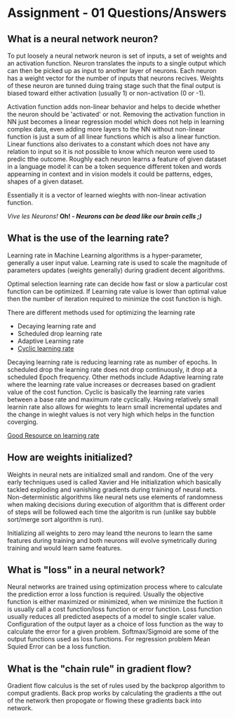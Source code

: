 # Assignment - 01 Questions/Answers

## What is a neural network neuron?
To put loosely a neural network neuron is set of inputs, a set of weights and an activation function. Neuron translates the inputs to a single output which can then be picked up as input to another layer of neurons. 
Each neuron has a weight vector for the number of inputs that neurons recives. Weights of these neuron are tunned duing traing stage such that the final output is biased toward either activation (usually 1) or non-activation (0 or -1). 

Activation function adds non-linear behavior and helps to decide whether the neuron should be 'activated' or not. Removing the activation function in NN just becomes a linear regression model which does not help in learning complex data, even adding more layers to the NN without non-linear function is just a sum of all linear functions which is also a linear function. Linear functions also derivates to a constant which does not have any relation to input so it is not possible to know which neuron were used to predic tthe outcome. Roughly each neuron learns a feature of given dataset in a language model it can be a token sequence different token and words appearning in context and in vision models it could be patterns, edges, shapes of a given dataset.

Essentially it is a vector of learned wieghts with non-linear activation function. 

*Vive les Neurons!* __Oh! - *Neurons can be dead like our brain cells ;)*__

## What is the use of the learning rate?

Learning rate in Machine Learning algorithms is a hyper-parameter, generally a user input value. Learning rate is used to scale the magnitude of parameters updates (weights generally) during gradient decent algorithms. 

Optimal selection learning rate can decide how fast or slow a particular cost function can be optimized. If Learning rate value is lower than optimal value then the number of iteration required to minimize the cost function is high. 

 There are different methods used for optimizing the learning rate
  -  Decaying learning rate and 
  -  Scheduled drop learning rate 
  -  Adaptive Learning rate
  -  [Cyclic learning rate](https://arxiv.org/pdf/1506.01186.pdf)
    
Decaying learning rate is reducing learning rate as number of epochs. In scheduled drop the learning rate does not drop continuously, it drop at a scheduled Epoch frequency. Other methods include Adaptive learning rate where the learning rate value increases or decreases based on gradient value of the cost function. Cyclic is basically the learning rate varies between a base rate and maximum rate cyclically. Having relatively small learnin rate also allows for wieghts to learn small incremental updates and the change in wieght values is not very high which helps in the function coverging.

[Good Resource on learning rate](https://machinelearningmastery.com/understand-the-dynamics-of-learning-rate-on-deep-learning-neural-networks/)

## How are weights initialized?

Weights in neural nets are initialized small and random. One of the very early techniques used is called Xavier and He initialization which basically tackled exploding and vanishing gradients during training of neural nets. Non-deterministic algorithms like neural nets use elements of randomness when making decisions during execution of algorithm that is different order of steps will be followed each time the algoritm is run (unlike say bubble sort/merge sort algorithm is run). 

Initializing all weights to zero may leand tthe neurons to learn the same features during training and both neurons will evolve symetrically during training and would learn same features.


## What is "loss" in a neural network?

Neural networks are trained using optimization process where to calculate the prediction error a loss function is required. Usually the objective function is either maximized or minimized, when we minimize the fuction it is usually call a cost function/loss function or error function. Loss function usually reduces all predicted asepects of a model to single scaler value. Configuration of the output layer as a choice of loss function as the way to calculate the error for a given problem. Softmax/Sigmoid are some of the output functions used as loss functions. For regression problem Mean Squied Error can be a loss function.


## What is the "chain rule" in gradient flow?

Gradient flow calculus is the set of rules used by the backprop algorithm to comput gradients. Back prop works by calculating the gradients a tthe out of the network then propogate or flowing these gradients back into network.



